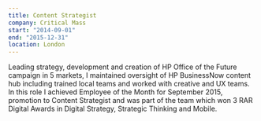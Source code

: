 ```yaml
---
title: Content Strategist
company: Critical Mass
start: "2014-09-01"
end: "2015-12-31"
location: London
---
```


Leading strategy, development and creation of HP Office of the Future campaign in 5 markets, I maintained oversight of HP BusinessNow content hub including trained local teams and worked with creative and UX teams. In this role I achieved Employee of the Month for September 2015, promotion to Content Strategist and was part of the team which won 3 RAR Digital Awards in Digital Strategy, Strategic Thinking and Mobile.
